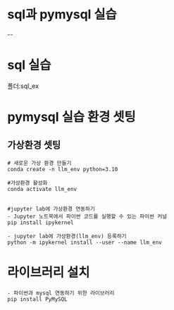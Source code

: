 # sql과 pymysql 실습
--
# sql 실습
폴더:sql_ex

# pymysql 실습 환경 셋팅
## 가상환경 셋팅
```
# 새로운 가상 환경 만들기
conda create -n llm_env python=3.10

#가상환경 활성화
conda activate llm_env


#jupyter lab에 가상환경 연동하기
- Jupyter 노트북에서 파이썬 코드를 실행할 수 있는 파이썬 커널
pip install ipykernel

- jupyter lab에 가상환경(llm_env) 등록하기
python -m ipykernel install --user --name llm_env
```

# 라이브러리 설치
```
- 파이썬과 mysql 연동하기 위한 라이브러리
pip install PyMySQL
```